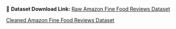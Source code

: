 📂 **Dataset Download Link:** 
[Raw Amazon Fine Food Reviews Dataset](https://www.kaggle.com/datasets/snap/amazon-fine-food-reviews)

[Cleaned Amazon Fine Food Reviews Dataset](https://drive.google.com/file/d/1aWGz34uFVZoXJ0Vz9fIK381oQvTblSAK/view?usp=sharing)
